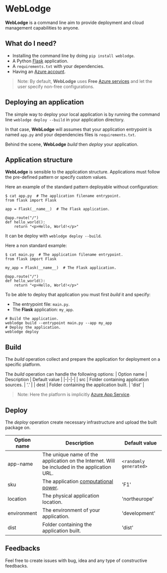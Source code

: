 # WebLodge

**WebLodge** is a command line aim to provide deployment and cloud management capabilities to anyone.

## What do I need?

- Installing the command line by doing `pip install weblodge`.
- A Python [Flask](https://flask.palletsprojects.com/en/2.3.x/) application.
- A `requirements.txt` with your dependencies. 
- Having an [Azure account](https://azure.microsoft.com/en-us/free).

> Note: By default, **WebLodge** uses **Free** [Azure services](https://azure.microsoft.com/en-us/pricing/free-services) and let the user specify non-free configurations.


## Deploying an application

The simple way to deploy your local application is by running the command line `weblodge deploy --build` in your application directory.

In that case, **WebLodge** will assumes that your application entrypoint is named `app.py` and your dependencies files is `requirements.txt`.

Behind the scene, **WebLodge** *build* then *deploy* your application.

## Application structure

**WebLodge** is sensible to the application structure. Applications must follow the pre-defined pattern or specify custom values.

Here an example of the standard pattern deployable without configuration:
```
$ cat app.py  # The application filename entrypoint.
from flask import Flask

app = Flask(__name__)  # The Flask application.

@app.route("/")
def hello_world():
    return "<p>Hello, World!</p>"
```
It can be deploy with `weblodge deploy --build`.

Here a non standard example:
```
$ cat main.py  # The application filename entrypoint.
from flask import Flask

my_app = Flask(__name__)  # The Flask application.

@app.route("/")
def hello_world():
    return "<p>Hello, World!</p>"
```
To be able to deploy that application you must first *build* it and specify:
- The entrypoint file: `main.py`.
- The **Flask** application: `my_app`.
```
# Build the application.
weblodge build --entrypoint main.py --app my_app
# Deploy the application.
weblodge deploy
```

## Build

The *build* operation collect and prepare the application for deployment on a specific platform.

The *build* operation can handle the following options:
| Option name | Description | Default value |
|-|-|-|
| src | Folder containing application sources. | '.' |
| dest | Folder containing the application built. | 'dist' |

> Note: Here the platform is implicitly [Azure App Service](https://azure.microsoft.com/en-us/products/app-service/web).


## Deploy

The *deploy* operation create necessary infrastructure and upload the built package on.

| Option name | Description | Default value |
|-|-|-|
| app-name | The unique name of the application on the Internet. Will be included in the application URL. | `<randomly generated>` |
| sku | The application [computational power](https://azure.microsoft.com/en-us/pricing/details/app-service/linux/). | 'F1' |
| location | The physical application location. | 'northeurope' |
| environment | The environment of your application. | 'development' |
| dist | Folder containing the application built. | 'dist' |


## Feedbacks

Feel free to create issues with bug, idea and any type of constructive feedbacks.
